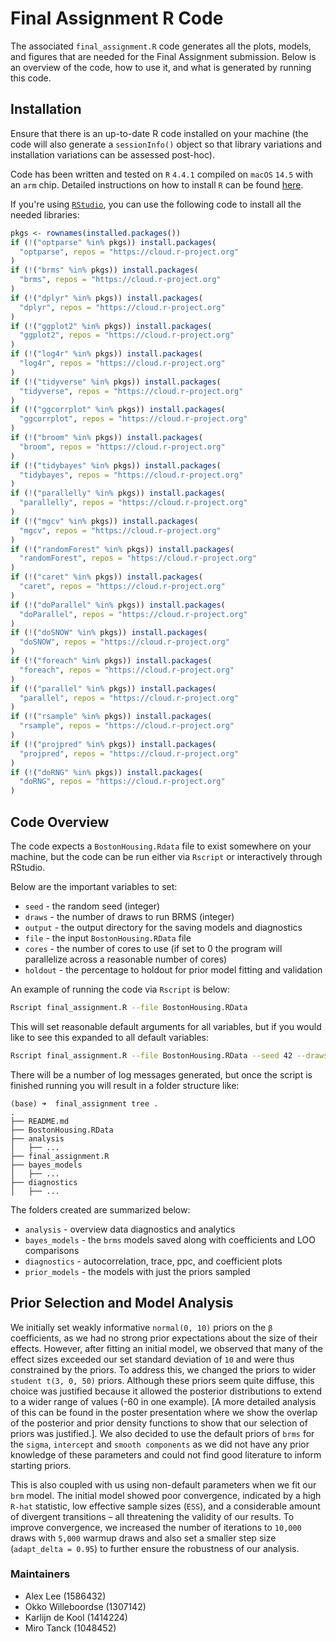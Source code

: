# Final Assignment R Code

The associated `final_assignment.R` code generates all the plots, models, and figures that 
are needed for the Final Assignment submission.  Below is an overview of the code, how to 
use it, and what is generated by running this code.

## Installation

Ensure that there is an up-to-date R code installed on your machine (the code will also
generate a `sessionInfo()` object so that library variations and installation variations 
can be assessed post-hoc).

Code has been written and tested on `R` `4.4.1` compiled on `macOS` `14.5` with an `arm`
chip. Detailed instructions on how to install `R` can be found [here](https://cran.r-project.org/doc/FAQ/R-FAQ.html#How-can-R-be-obtained_003f).

If you're using [`RStudio`](https://posit.co/download/rstudio-desktop/), you can use
the following code to install all the needed libraries:

```R
pkgs <- rownames(installed.packages())
if (!("optparse" %in% pkgs)) install.packages(
  "optparse", repos = "https://cloud.r-project.org"
)
if (!("brms" %in% pkgs)) install.packages(
  "brms", repos = "https://cloud.r-project.org"
)
if (!("dplyr" %in% pkgs)) install.packages(
  "dplyr", repos = "https://cloud.r-project.org"
)
if (!("ggplot2" %in% pkgs)) install.packages(
  "ggplot2", repos = "https://cloud.r-project.org"
)
if (!("log4r" %in% pkgs)) install.packages(
  "log4r", repos = "https://cloud.r-project.org"
)
if (!("tidyverse" %in% pkgs)) install.packages(
  "tidyverse", repos = "https://cloud.r-project.org"
)
if (!("ggcorrplot" %in% pkgs)) install.packages(
  "ggcorrplot", repos = "https://cloud.r-project.org"
)
if (!("broom" %in% pkgs)) install.packages(
  "broom", repos = "https://cloud.r-project.org"
)
if (!("tidybayes" %in% pkgs)) install.packages(
  "tidybayes", repos = "https://cloud.r-project.org"
)
if (!("parallelly" %in% pkgs)) install.packages(
  "parallelly", repos = "https://cloud.r-project.org"
)
if (!("mgcv" %in% pkgs)) install.packages(
  "mgcv", repos = "https://cloud.r-project.org"
)
if (!("randomForest" %in% pkgs)) install.packages(
  "randomForest", repos = "https://cloud.r-project.org"
)
if (!("caret" %in% pkgs)) install.packages(
  "caret", repos = "https://cloud.r-project.org"
)
if (!("doParallel" %in% pkgs)) install.packages(
  "doParallel", repos = "https://cloud.r-project.org"
)
if (!("doSNOW" %in% pkgs)) install.packages(
  "doSNOW", repos = "https://cloud.r-project.org"
)
if (!("foreach" %in% pkgs)) install.packages(
  "foreach", repos = "https://cloud.r-project.org"
)
if (!("parallel" %in% pkgs)) install.packages(
  "parallel", repos = "https://cloud.r-project.org"
)
if (!("rsample" %in% pkgs)) install.packages(
  "rsample", repos = "https://cloud.r-project.org"
)
if (!("projpred" %in% pkgs)) install.packages(
  "projpred", repos = "https://cloud.r-project.org"
)
if (!("doRNG" %in% pkgs)) install.packages(
  "doRNG", repos = "https://cloud.r-project.org"
)
```

## Code Overview

The code expects a `BostonHousing.Rdata` file to exist somewhere on your machine, but 
the code can be run either via `Rscript` or interactively through RStudio.

Below are the important variables to set:

* `seed` - the random seed (integer)
* `draws` - the number of draws to run BRMS (integer)
* `output` - the output directory for the saving models and diagnostics
* `file` - the input `BostonHousing.RData` file
* `cores` - the number of cores to use (if set to 0 the program will parallelize
            across a reasonable number of cores)
* `holdout` - the percentage to holdout for prior model fitting and validation

An example of running the code via `Rscript` is below:

```bash
Rscript final_assignment.R --file BostonHousing.RData
```

This will set reasonable default arguments for all variables, but if you would
like to see this expanded to all default variables:

```bash
Rscript final_assignment.R --file BostonHousing.RData --seed 42 --draws 10000 --output . --cores 0 --holdout 0.1
```

There will be a number of log messages generated, but once the script is finished 
running you will result in a folder structure like:

```
(base) ➜  final_assignment tree .
.
├── README.md
├── BostonHousing.RData
├── analysis
│   ├── ...
├── final_assignment.R
├── bayes_models
│   ├── ...
├── diagnostics
│   ├── ...
```

The folders created are summarized below:

* `analysis` - overview data diagnostics and analytics 
* `bayes_models` - the `brms` models saved along with coefficients and LOO comparisons
* `diagnostics` - autocorrelation, trace, ppc, and coefficient plots
* `prior_models` - the models with just the priors sampled

## Prior Selection and Model Analysis

We initially set weakly informative `normal(0, 10)` priors on the `β` coefficients, 
as we had no strong prior expectations about the size of their effects. However, after fitting
an initial model, we observed that many of the effect sizes exceeded our set standard deviation
of `10` and were thus constrained by the priors. To address this, we changed the priors to wider
`student t(3, 0, 50)` priors. Although these priors seem quite diffuse, this choice was justified
because it allowed the posterior distributions to extend to a wider range of values (-60 in one example).
[A more detailed analysis of this can be found in the poster presentation where we show the overlap of
the posterior and prior density functions to show that our selection of priors was justified.]. 
We also decided to use the default priors of `brms` for the `sigma`, `intercept` and `smooth components`
as we did not have any prior knowledge of these parameters and could not find good literature to 
inform starting priors. 

This is also coupled with us using non-default parameters when we fit our `brm` model. 
The initial model showed poor convergence, indicated by a high `R-hat` statistic, low effective
sample sizes (`ESS`), and a considerable amount of divergent transitions – all threatening the 
validity of our results. To improve convergence, we increased the number of iterations to
`10,000` draws with `5,000` warmup draws and also set a smaller step size (`adapt_delta = 0.95`)
to further ensure the robustness of our analysis.

### Maintainers

* Alex Lee (1586432)
* Okko Willeboordse (1307142)
* Karlijn de Kool (1414224)
* Miro Tanck (1048452)

